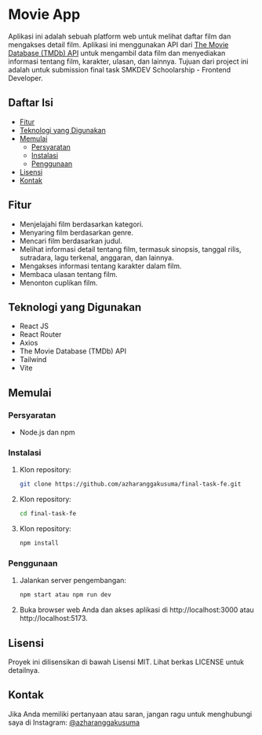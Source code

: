 # Movie App

Aplikasi ini adalah sebuah platform web untuk melihat daftar film dan mengakses detail film. Aplikasi ini menggunakan API dari [The Movie Database (TMDb) API](https://www.themoviedb.org/documentation/api) untuk mengambil data film dan menyediakan informasi tentang film, karakter, ulasan, dan lainnya. Tujuan dari project ini adalah untuk submission final task SMKDEV Schoolarship - Frontend Developer.

## Daftar Isi

- [Fitur](#fitur)
- [Teknologi yang Digunakan](#teknologi-yang-digunakan)
- [Memulai](#memulai)
  - [Persyaratan](#persyaratan)
  - [Instalasi](#instalasi)
  - [Penggunaan](#penggunaan)
- [Lisensi](#lisensi)
- [Kontak](#kontak)

## Fitur

- Menjelajahi film berdasarkan kategori.
- Menyaring film berdasarkan genre.
- Mencari film berdasarkan judul.
- Melihat informasi detail tentang film, termasuk sinopsis, tanggal rilis, sutradara, lagu terkenal, anggaran, dan lainnya.
- Mengakses informasi tentang karakter dalam film.
- Membaca ulasan tentang film.
- Menonton cuplikan film.

## Teknologi yang Digunakan

- React JS
- React Router
- Axios
- The Movie Database (TMDb) API
- Tailwind
- Vite

## Memulai

### Persyaratan

- Node.js dan npm

### Instalasi

1. Klon repository:

   ```bash
   git clone https://github.com/azharanggakusuma/final-task-fe.git
2. Klon repository:

   ```bash
   cd final-task-fe
3. Klon repository:

   ```bash
   npm install

### Penggunaan

1. Jalankan server pengembangan:

   ```bash
   npm start atau npm run dev
2. Buka browser web Anda dan akses aplikasi di http://localhost:3000 atau http://localhost:5173.

## Lisensi
Proyek ini dilisensikan di bawah Lisensi MIT. Lihat berkas LICENSE untuk detailnya.

## Kontak
Jika Anda memiliki pertanyaan atau saran, jangan ragu untuk menghubungi saya di Instagram: [@azharanggakusuma](https://instagram.com/azharangga_kusuma)